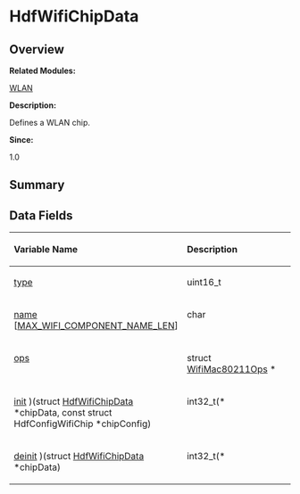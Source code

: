 # HdfWifiChipData<a name="EN-US_TOPIC_0000001055678094"></a>

## **Overview**<a name="section1811296003093530"></a>

**Related Modules:**

[WLAN](wlan.md)

**Description:**

Defines a WLAN chip. 

**Since:**

1.0

## **Summary**<a name="section969672700093530"></a>

## Data Fields<a name="pub-attribs"></a>

<a name="table1626125086093530"></a>
<table><thead align="left"><tr id="row942416756093530"><th class="cellrowborder" valign="top" width="50%" id="mcps1.1.3.1.1"><p id="p934707918093530"><a name="p934707918093530"></a><a name="p934707918093530"></a>Variable Name</p>
</th>
<th class="cellrowborder" valign="top" width="50%" id="mcps1.1.3.1.2"><p id="p1271794397093530"><a name="p1271794397093530"></a><a name="p1271794397093530"></a>Description</p>
</th>
</tr>
</thead>
<tbody><tr id="row1689771882093530"><td class="cellrowborder" valign="top" width="50%" headers="mcps1.1.3.1.1 "><p id="p2102874664093530"><a name="p2102874664093530"></a><a name="p2102874664093530"></a><a href="wlan.md#ga4c59fb9385e56ed8017ee48d36bac554">type</a></p>
</td>
<td class="cellrowborder" valign="top" width="50%" headers="mcps1.1.3.1.2 "><p id="p499111885093530"><a name="p499111885093530"></a><a name="p499111885093530"></a>uint16_t </p>
</td>
</tr>
<tr id="row1906331512093530"><td class="cellrowborder" valign="top" width="50%" headers="mcps1.1.3.1.1 "><p id="p949163880093530"><a name="p949163880093530"></a><a name="p949163880093530"></a><a href="wlan.md#ga02ee61c30fc06116d5dee320eda37bfe">name</a> [<a href="wlan.md#gaf460a45a5e365279ca6bc5b3e8750542">MAX_WIFI_COMPONENT_NAME_LEN</a>]</p>
</td>
<td class="cellrowborder" valign="top" width="50%" headers="mcps1.1.3.1.2 "><p id="p1902376632093530"><a name="p1902376632093530"></a><a name="p1902376632093530"></a>char </p>
</td>
</tr>
<tr id="row1434138736093530"><td class="cellrowborder" valign="top" width="50%" headers="mcps1.1.3.1.1 "><p id="p1423873108093530"><a name="p1423873108093530"></a><a name="p1423873108093530"></a><a href="wlan.md#ga920007113f95ee9ce9b0d51ca0cf42bc">ops</a></p>
</td>
<td class="cellrowborder" valign="top" width="50%" headers="mcps1.1.3.1.2 "><p id="p926461961093530"><a name="p926461961093530"></a><a name="p926461961093530"></a>struct <a href="wifimac80211ops.md">WifiMac80211Ops</a> * </p>
</td>
</tr>
<tr id="row2076538520093530"><td class="cellrowborder" valign="top" width="50%" headers="mcps1.1.3.1.1 "><p id="p1224410578093530"><a name="p1224410578093530"></a><a name="p1224410578093530"></a><a href="wlan.md#gabbafd20c6c6cc8eb20777cdd588b46cd">init</a> )(struct <a href="hdfwifichipdata.md">HdfWifiChipData</a> *chipData, const struct HdfConfigWifiChip *chipConfig)</p>
</td>
<td class="cellrowborder" valign="top" width="50%" headers="mcps1.1.3.1.2 "><p id="p356969169093530"><a name="p356969169093530"></a><a name="p356969169093530"></a>int32_t(* </p>
</td>
</tr>
<tr id="row1334170103093530"><td class="cellrowborder" valign="top" width="50%" headers="mcps1.1.3.1.1 "><p id="p2031663405093530"><a name="p2031663405093530"></a><a name="p2031663405093530"></a><a href="wlan.md#gaf4ad8f670757555c0535b5a5fa5fa8d9">deinit</a> )(struct <a href="hdfwifichipdata.md">HdfWifiChipData</a> *chipData)</p>
</td>
<td class="cellrowborder" valign="top" width="50%" headers="mcps1.1.3.1.2 "><p id="p1163581239093530"><a name="p1163581239093530"></a><a name="p1163581239093530"></a>int32_t(* </p>
</td>
</tr>
</tbody>
</table>


